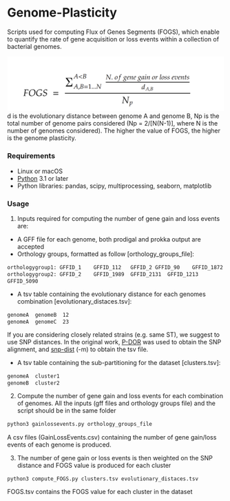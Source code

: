 # Genome-Plasticity

Scripts used for computing Flux of Genes Segments (FOGS), which enable to quantify the rate of gene acquisition or loss events within a collection of bacterial genomes.


![FOGS formula](Formula.png)
d is the evolutionary distance between genome A and genome B, Np is the total number of genome pairs considered (Np = 2/[N(N-1)], where N is the number of genomes considered). The higher the value of FOGS, the higher is the genome plasticity. 

### Requirements
* Linux or macOS
* [Python](https://www.python.org/) 3.1 or later
* Python libraries: pandas, scipy, multiprocessing, seaborn, matplotlib


### Usage
1. Inputs required for computing the number of gene gain and loss events are:
- A GFF file for each genome, both prodigal and prokka output are accepted
- Orthology groups, formatted as follow [orthology_groups_file]:
```
orthologygroup1: GFFID_1	GFFID_112	GFFID_2	GFFID_90	GFFID_1872		
orthologygroup2: GFFID_2	GFFID_1989	GFFID_2131	GFFID_1213	GFFID_5090	
```
- A tsv table containing the evolutionary distance for each genomes combination [evolutionary_distaces.tsv]:
```
genomeA  genomeB  12
genomeA  genomeC  23
```
If you are considering closely related strains (e.g. same ST), we suggest to use SNP distances. In the original work, [P-DOR](https://github.com/SteMIDIfactory/P-DOR) was used to obtain the SNP alignment, and [snp-dist](https://github.com/SteMIDIfactory/P-DOR) (-m) to obtain the tsv file.

- A tsv table containing the sub-partitioning for the dataset [clusters.tsv]:
 ```
genomeA  cluster1
genomeB  cluster2
 ```
    

2. Compute the number of gene gain and loss events for each combination of genomes. 
All the inputs (gff files and orthology groups file) and the script should be in the same folder
```bash
python3 gainlossevents.py orthology_groups_file
```
A csv files (GainLossEvents.csv) containing the number of gene gain/loss events of each genome is produced.

3. The number of gene gain or loss events is then weighted on the SNP distance and FOGS value is produced for each cluster
 ```
python3 compute_FOGS.py clusters.tsv evolutionary_distaces.tsv
 ```

FOGS.tsv contains the FOGS value for each cluster in the dataset

